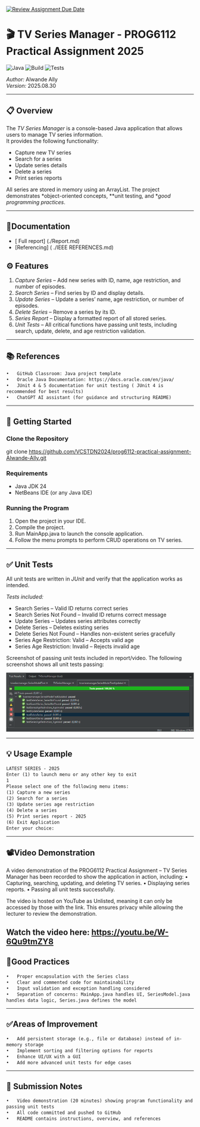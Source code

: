 [![Review Assignment Due Date](https://classroom.github.com/assets/deadline-readme-button-22041afd0340ce965d47ae6ef1cefeee28c7c493a6346c4f15d667ab976d596c.svg)](https://classroom.github.com/a/E6_lM4MY)
# 🎬 TV Series Manager - PROG6112 Practical Assignment 2025

![Java](https://img.shields.io/badge/Java-24-blue)
![Build](https://img.shields.io/badge/Build-Passing-brightgreen)
![Tests](https://img.shields.io/badge/Unit%20Tests-Passing-brightgreen)

*Author:* Alwande Ally  
*Version:* 2025.08.30  

---

## 📋 Overview

The *TV Series Manager* is a console-based Java application that allows users to manage TV series information.  
It provides the following functionality:

- Capture new TV series  
- Search for a series  
- Update series details  
- Delete a series  
- Print series reports  

All series are stored in memory using an ArrayList. The project demonstrates *object-oriented concepts, **unit testing, and **good programming practices*.

---

## 📃Documentation
- [ Full report] (./Report.md)
- [Referencing] ( ./IEEE REFERENCES.md)
  

## ⚙ Features

1. *Capture Series* – Add new series with ID, name, age restriction, and number of episodes.  
2. *Search Series* – Find series by ID and display details.  
3. *Update Series* – Update a series’ name, age restriction, or number of episodes.  
4. *Delete Series* – Remove a series by its ID.  
5. *Series Report* – Display a formatted report of all stored series.  
6. *Unit Tests* – All critical functions have passing unit tests, including search, update, delete, and age restriction validation.  

---

## 📚 References
	•	GitHub Classroom: Java project template
	•	Oracle Java Documentation: https://docs.oracle.com/en/java/
	•	JUnit 4 & 5 documentation for unit testing ( JUnit 4 is recommended for best results) 
	•	ChatGPT AI assistant (for guidance and structuring README)

---

## 🚀 Getting Started

### Clone the Repository

git clone https://github.com/VCSTDN2024/prog6112-practical-assignment-Alwande-Ally.git

### Requirements

- Java JDK 24  
- NetBeans IDE (or any Java IDE)  

### Running the Program

1. Open the project in your IDE.  
2. Compile the project.  
3. Run MainApp.java to launch the console application.  
4. Follow the menu prompts to perform CRUD operations on TV series.  

---

## ✅ Unit Tests

All unit tests are written in *JUnit* and verify that the application works as intended.  

*Tests included:*

- Search Series – Valid ID returns correct series  
- Search Series Not Found – Invalid ID returns correct message  
- Update Series – Updates series attributes correctly  
- Delete Series – Deletes existing series  
- Delete Series Not Found – Handles non-existent series gracefully  
- Series Age Restriction: Valid – Accepts valid age  
- Series Age Restriction: Invalid – Rejects invalid age  

Screenshot of passing unit tests included in report/video. 
The following screenshot shows all unit tests passing:

![Unit Tests Passing](Unit%20Tests%20Screenshot%20.png)

---

## 💡 Usage Example

```text
LATEST SERIES - 2025
Enter (1) to launch menu or any other key to exit
1
Please select one of the following menu items:
(1) Capture a new series
(2) Search for a series
(3) Update series age restriction
(4) Delete a series
(5) Print series report - 2025
(6) Exit Application
Enter your choice: 
```
---
## 📽️Video Demonstration

A video demonstration of the PROG6112 Practical Assignment – TV Series Manager has been recorded to show the application in action, including:
	•	Capturing, searching, updating, and deleting TV series.
	•	Displaying series reports.
	•	Passing all unit tests successfully.

The video is hosted on YouTube as Unlisted, meaning it can only be accessed by those with the link. This ensures privacy while allowing the lecturer to review the demonstration.

Watch the video here: https://youtu.be/W-6Qu9tmZY8 
---
 ##   🎉Good Practices
 
	•	Proper encapsulation with the Series class
	•	Clear and commented code for maintainability
	•	Input validation and exception handling considered
	•	Separation of concerns: MainApp.java handles UI, SeriesModel.java handles data logic, Series.java defines the model
---
##     ✅Areas of Improvement

	•	Add persistent storage (e.g., file or database) instead of in-memory storage
	•	Implement sorting and filtering options for reports
	•	Enhance UI/UX with a GUI
	•	Add more advanced unit tests for edge cases
---
##  🎥 Submission Notes


	•	Video demonstration (20 minutes) showing program functionality and passing unit tests
	•	All code committed and pushed to GitHub
	•	README contains instructions, overview, and references
